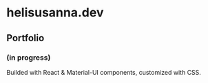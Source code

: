 # helisusanna.dev  
## Portfolio 
### (in progress)
  
Builded with React & Material-UI components, customized with CSS.
